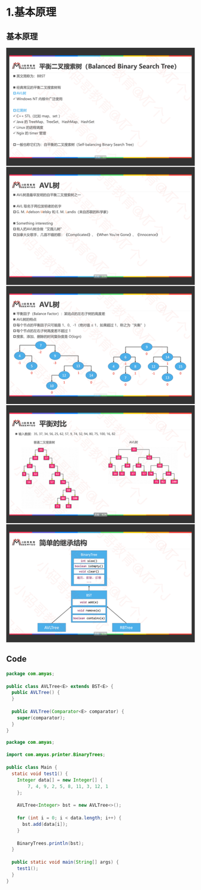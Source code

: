 # 1.基本原理

## 基本原理

<img src="https://raw.githubusercontent.com/Amyas/picgo-bed/master/amyas.github.io/12022-08-30-11-42-59.png" alt="12022-08-30-11-42-59" width="" height="" />

<img src="https://raw.githubusercontent.com/Amyas/picgo-bed/master/amyas.github.io/12022-08-30-11-43-16.png" alt="12022-08-30-11-43-16" width="" height="" />

<img src="https://raw.githubusercontent.com/Amyas/picgo-bed/master/amyas.github.io/12022-08-30-11-43-27.png" alt="12022-08-30-11-43-27" width="" height="" />

<img src="https://raw.githubusercontent.com/Amyas/picgo-bed/master/amyas.github.io/12022-08-30-11-43-34.png" alt="12022-08-30-11-43-34" width="" height="" />

<img src="https://raw.githubusercontent.com/Amyas/picgo-bed/master/amyas.github.io/12022-08-30-11-43-40.png" alt="12022-08-30-11-43-40" width="" height="" />

## Code

```java
package com.amyas;

public class AVLTree<E> extends BST<E> {
  public AVLTree() {
  }

  public AVLTree(Comparator<E> comparator) {
    super(comparator);
  }
}
```

```java
package com.amyas;

import com.amyas.printer.BinaryTrees;

public class Main {
  static void test1() {
    Integer data[] = new Integer[] {
        7, 4, 9, 2, 5, 8, 11, 3, 12, 1
    };

    AVLTree<Integer> bst = new AVLTree<>();

    for (int i = 0; i < data.length; i++) {
      bst.add(data[i]);
    }

    BinaryTrees.println(bst);
  }

  public static void main(String[] args) {
    test1();
  }
}
```
